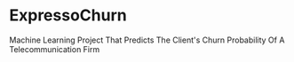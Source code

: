 # ExpressoChurn
Machine Learning Project That Predicts The Client's Churn Probability Of A Telecommunication Firm 

